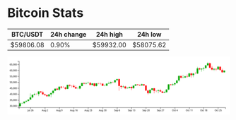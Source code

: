 # Bitcoin Stats

BTC/USDT|24h change|24h high|24h low|
|---|---|---|---|
|$59806.08|0.90%|$59932.00|$58075.62|

<img src="./chart.svg">
